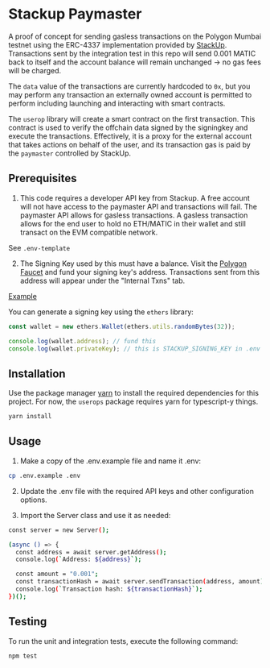 # Stackup Paymaster

A proof of concept for sending gasless transactions on the Polygon Mumbai testnet using the ERC-4337 implementation provided by [StackUp](https://www.stackup.sh/). Transactions sent by the integration test in this repo will send 0.001 MATIC back to itself and the account balance will remain unchanged -> no gas fees will be charged.

The `data` value of the transactions are currently hardcoded to `0x`, but you may perform any transaction an externally owned account is permitted to perform including launching and interacting with smart contracts.

The `userop` library will create a smart contract on the first transaction. This contract is used to verify the offchain data signed by the signingkey and execute the transactions. Effectively, it is a proxy for the external account that takes actions on behalf of the user, and its transaction gas is paid by the `paymaster` controlled by StackUp.

## Prerequisites

1. This code requires a developer API key from Stackup. A free account will not have access to the paymaster API and transactions will fail. The paymaster API allows for gasless transactions.
   A gasless transaction allows for the end user to hold no ETH/MATIC in their wallet and still transact on the EVM compatible network.

See `.env-template`

2. The Signing Key used by this must have a balance. Visit the [Polygon Faucet](https://faucet.polygon.technology/) and fund your signing key's address. Transactions sent from this address will appear under the "Internal Txns" tab.

[Example](https://mumbai.polygonscan.com/address/0x75A95b9a4846cFd235078063e002C351EF3fC7f7#internaltx)

You can generate a signing key using the `ethers` library:

```javascript
const wallet = new ethers.Wallet(ethers.utils.randomBytes(32));

console.log(wallet.address); // fund this
console.log(wallet.privateKey); // this is STACKUP_SIGNING_KEY in .env
```

## Installation

Use the package manager [yarn](https://yarnpkg.com/) to install the required dependencies for this project. For now, the `userops` package requires yarn for typescript-y things.

```bash
yarn install
```

## Usage

1. Make a copy of the .env.example file and name it .env:

```bash
cp .env.example .env
```

2. Update the .env file with the required API keys and other configuration options.

3. Import the Server class and use it as needed:

```bash
const server = new Server();

(async () => {
  const address = await server.getAddress();
  console.log(`Address: ${address}`);

  const amount = "0.001";
  const transactionHash = await server.sendTransaction(address, amount);
  console.log(`Transaction hash: ${transactionHash}`);
})();
```

## Testing

To run the unit and integration tests, execute the following command:

```bash
npm test
```
